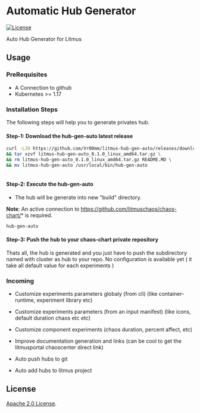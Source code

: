 # Automatic Hub Generator

[![License](https://img.shields.io/badge/License-Apache%202.0-blue.svg)](https://opensource.org/licenses/Apache-2.0)

Auto Hub Generator for Litmus
## Usage

### PreRequisites

- A Connection to github
- Kubernetes >= 1.17

### Installation Steps

The following steps will help you to generate privates hub.

#### Step-1: Download the hub-gen-auto latest release

```bash
curl -LJO https://github.com/Vr00mm/litmus-hub-gen-auto/releases/download/v0.1.0/litmus-hub-gen-auto_0.1.0_linux_amd64.tar.gz \
&& tar xzvf litmus-hub-gen-auto_0.1.0_linux_amd64.tar.gz \
&& rm litmus-hub-gen-auto_0.1.0_linux_amd64.tar.gz README.MD \
&& mv litmus-hub-gen-auto /usr/local/bin/hub-gen-auto
 
```

#### Step-2: Execute the hub-gen-auto

- The hub will be generate into new "build" directory.

**Note**: An active connection to https://github.com/litmuschaos/chaos-chart/* is required.

```bash
hub-gen-auto
```

#### Step-3: Push the hub to your chaos-chart private repository

Thats all, the hub is generated and you just have to push the subdirectory named with cluster as hub to your repo.
No configuration is available yet ( it take all default value for each experiments )

### Incoming

- Customize experiments parameters globaly (from cli) (like container-runtime, experiment library etc)
- Customize experiments parameters (from an input manifest) (like icons, default duration chaos etc etc)
- Customize component experiments (chaos duration, percent affect, etc)

- Improve documentation generation and links (can be cool to get the litmusportal chaoscenter direct link)
- Auto push hubs to git
- Auto add hubs to litmus project

## License

[Apache 2.0 License](./LICENSE).
